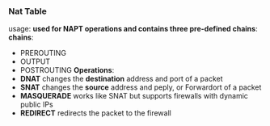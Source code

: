 
### Nat Table
usage: **used for NAPT operations and contains three pre-defined chains**:
**chains**:
- PREROUTING 
- OUTPUT 
- POSTROUTING 
**Operations**:
- **DNAT** changes the **destination** address and port of a packet
- **SNAT** changes the **source** address and peply, or Forwardort of a packet
- **MASQUERADE**  works like SNAT but supports firewalls with dynamic public IPs
- **REDIRECT** redirects the packet to the firewall
